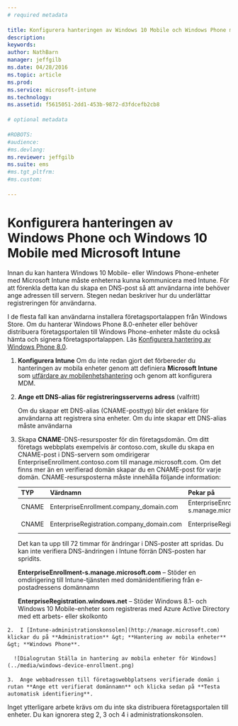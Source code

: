 ```yaml
---
# required metadata

title: Konfigurera hanteringen av Windows 10 Mobile och Windows Phone med Microsoft Intune | Microsoft Intune
description:
keywords:
author: NathBarn
manager: jeffgilb
ms.date: 04/28/2016
ms.topic: article
ms.prod:
ms.service: microsoft-intune
ms.technology:
ms.assetid: f5615051-2dd1-453b-9872-d3fdcefb2cb8

# optional metadata

#ROBOTS:
#audience:
#ms.devlang:
ms.reviewer: jeffgilb
ms.suite: ems
#ms.tgt_pltfrm:
#ms.custom:

---
```



# Konfigurera hanteringen av Windows Phone och Windows 10 Mobile med Microsoft Intune
Innan du kan hantera Windows 10 Mobile- eller Windows Phone-enheter med Microsoft Intune måste enheterna kunna kommunicera med Intune. För att förenkla detta kan du skapa en DNS-post så att användarna inte behöver ange adressen till servern. Stegen nedan beskriver hur du underlättar registreringen för användarna.  

I de flesta fall kan användarna installera företagsportalappen från Windows Store. Om du hanterar Windows Phone 8.0-enheter eller behöver distribuera företagsportalen till Windows Phone-enheter måste du också hämta och signera företagsportalappen. Läs [Konfigurera hantering av Windows Phone 8.0](set-up-windows-phone-8.0-management-with-microsoft-intune.md).

1.  **Konfigurera Intune**
    Om du inte redan gjort det förbereder du hanteringen av mobila enheter genom att definiera **Microsoft Intune** som [utfärdare av mobilenhetshantering](get-ready-to-enroll-devices-in-microsoft-intune.md#set-mobile-device-management-authority) och genom att konfigurera MDM.

2.  **Ange ett DNS-alias för registreringsserverns adress** (valfritt)

    Om du skapar ett DNS-alias (CNAME-posttyp) blir det enklare för användarna att registrera sina enheter. Om du inte skapar ett DNS-alias måste användarna

  1.  Skapa **CNAME**-DNS-resursposter för din företagsdomän. Om ditt företags webbplats exempelvis är contoso.com, skulle du skapa en CNAME-post i DNS-servern som omdirigerar EnterpriseEnrollment.contoso.com till manage.microsoft.com. Om det finns mer än en verifierad domän skapar du en CNAME-post för varje domän. CNAME-resursposterna måste innehålla följande information:

      |TYP|Värdnamn|Pekar på|TTL|
      |--------|-------------|-------------|-------|
      |CNAME|EnterpriseEnrollment.company_domain.com|EnterpriseEnrollment-s.manage.microsoft.com |1 timme|
      |CNAME|EnterpriseRegistration.company_domain.com|EnterpriseRegistration.windows.net|1 timme|

      Det kan ta upp till 72 timmar för ändringar i DNS-poster att spridas. Du kan inte verifiera DNS-ändringen i Intune förrän DNS-posten har spridits.

      **EnterpriseEnrollment-s.manage.microsoft.com** – Stöder en omdirigering till Intune-tjänsten med domänidentifiering från e-postadressens domännamn

      **EnterpriseRegistration.windows.net** – Stöder Windows 8.1- och Windows 10 Mobile-enheter som registreras med Azure Active Directory med ett arbets- eller skolkonto

    2.  I [Intune-administrationskonsolen](http://manage.microsoft.com) klickar du på **Administration** &gt; **Hantering av mobila enheter** &gt; **Windows Phone**.

      ![Dialogrutan Ställa in hantering av mobila enheter för Windows](../media/windows-device-enrollment.png)

    3.  Ange webbadressen till företagswebbplatsens verifierade domän i rutan **Ange ett verifierat domännamn** och klicka sedan på **Testa automatisk identifiering**.



Inget ytterligare arbete krävs om du inte ska distribuera företagsportalen till enheter.  Du kan ignorera steg 2, 3 och 4 i administrationskonsolen.


<!--HONumber=May16_HO1-->


